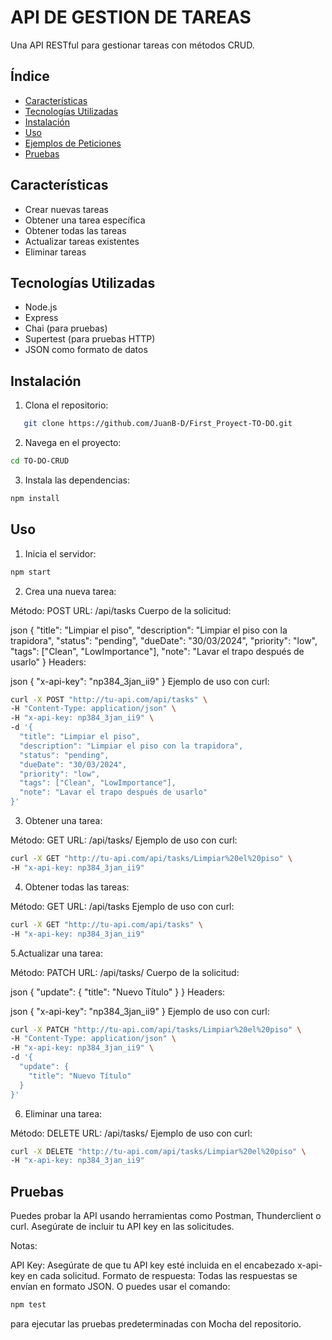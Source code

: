 # API DE GESTION DE TAREAS 

Una API RESTful para gestionar tareas con métodos CRUD.

## Índice

- [Características](#características)
- [Tecnologías Utilizadas](#tecnologías-utilizadas)
- [Instalación](#instalación)
- [Uso](#uso)   
- [Ejemplos de Peticiones](#ejemplos-de-peticiones)
- [Pruebas](#pruebas)

## Características

- Crear nuevas tareas
- Obtener una tarea específica
- Obtener todas las tareas
- Actualizar tareas existentes
- Eliminar tareas

## Tecnologías Utilizadas

- Node.js
- Express
- Chai (para pruebas)
- Supertest (para pruebas HTTP)
- JSON como formato de datos

## Instalación

1. Clona el repositorio:

```bash
   git clone https://github.com/JuanB-D/First_Proyect-TO-DO.git
```
2. Navega en el proyecto:

```bash
cd TO-DO-CRUD
```
3. Instala las dependencias:

```bash
npm install
```
## Uso
1. Inicia el servidor:

```bash
npm start
```
2. Crea una nueva tarea:

Método: POST
URL: /api/tasks
Cuerpo de la solicitud:

json
{
  "title": "Limpiar el piso",
  "description": "Limpiar el piso con la trapidora",
  "status": "pending",
  "dueDate": "30/03/2024",
  "priority": "low",
  "tags": ["Clean", "LowImportance"],
  "note": "Lavar el trapo después de usarlo"
}
Headers:

json
{
  "x-api-key": "np384_3jan_ii9"
}
 Ejemplo de uso con curl:

```bash
curl -X POST "http://tu-api.com/api/tasks" \
-H "Content-Type: application/json" \
-H "x-api-key: np384_3jan_ii9" \
-d '{
  "title": "Limpiar el piso",
  "description": "Limpiar el piso con la trapidora",
  "status": "pending",
  "dueDate": "30/03/2024",
  "priority": "low",
  "tags": ["Clean", "LowImportance"],
  "note": "Lavar el trapo después de usarlo"
}'
```
3. Obtener una tarea:

Método: GET
URL: /api/tasks/
Ejemplo de uso con curl:

```bash
curl -X GET "http://tu-api.com/api/tasks/Limpiar%20el%20piso" \
-H "x-api-key: np384_3jan_ii9"
```
4. Obtener todas las tareas:

Método: GET
URL: /api/tasks
Ejemplo de uso con curl:

```bash
curl -X GET "http://tu-api.com/api/tasks" \
-H "x-api-key: np384_3jan_ii9"
```
5.Actualizar una tarea:

Método: PATCH
URL: /api/tasks/
Cuerpo de la solicitud:

json
{
  "update": {
    "title": "Nuevo Título"
  }
}
Headers:

json
{
  "x-api-key": "np384_3jan_ii9"
}
 Ejemplo de uso con curl:

```bash
curl -X PATCH "http://tu-api.com/api/tasks/Limpiar%20el%20piso" \
-H "Content-Type: application/json" \
-H "x-api-key: np384_3jan_ii9" \
-d '{
  "update": {
    "title": "Nuevo Título"
  }
}'

```
6. Eliminar una tarea:

Método: DELETE
URL: /api/tasks/
Ejemplo de uso con curl:

``` bash
curl -X DELETE "http://tu-api.com/api/tasks/Limpiar%20el%20piso" \
-H "x-api-key: np384_3jan_ii9"
```
## Pruebas
Puedes probar la API usando herramientas como Postman, Thunderclient o curl. Asegúrate de incluir tu API key en las solicitudes.



Notas:

API Key: Asegúrate de que tu API key esté incluida en el encabezado x-api-key en cada solicitud.
Formato de respuesta: Todas las respuestas se envían en formato JSON.
O puedes usar el comando:



``` bash
npm test

```
para ejecutar las pruebas predeterminadas con Mocha del repositorio.



